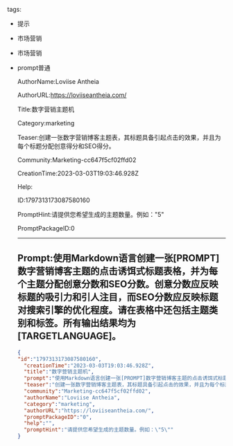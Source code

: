   tags: 
- 提示
- 市场营销
- 市场营销
- prompt普通

  AuthorName:Loviise Antheia

  AuthorURL:https://loviiseantheia.com/

  Title:数字营销主题机

  Category:marketing

  Teaser:创建一张数字营销博客主题表，其标题具备引起点击的效果，并且为每个标题分配创意得分和SEO得分。

  Community:Marketing-cc647f5cf02ffd02

  CreationTime:2023-03-03T19:03:46.928Z

  Help:

  ID:1797313173087580160

  PromptHint:请提供您希望生成的主题数量。例如："5"

  PromptPackageID:0

  ---

  ## Prompt:使用Markdown语言创建一张[PROMPT]数字营销博客主题的点击诱饵式标题表格，并为每个主题分配创意分数和SEO分数。创意分数应反映标题的吸引力和引人注目，而SEO分数应反映标题对搜索引擎的优化程度。请在表格中还包括主题类别和标签。所有输出结果均为[TARGETLANGUAGE]。

  ```json
  {
  "id":"1797313173087580160",
    "creationTime":"2023-03-03T19:03:46.928Z",
    "title":"数字营销主题机",
    "prompt":"使用Markdown语言创建一张[PROMPT]数字营销博客主题的点击诱饵式标题表格，并为每个主题分配创意分数和SEO分数。创意分数应反映标题的吸引力和引人注目，而SEO分数应反映标题对搜索引擎的优化程度。请在表格中还包括主题类别和标签。所有输出结果均为[TARGETLANGUAGE]。",
    "teaser":"创建一张数字营销博客主题表，其标题具备引起点击的效果，并且为每个标题分配创意得分和SEO得分。",
    "community":"Marketing-cc647f5cf02ffd02",
    "authorName":"Loviise Antheia",
    "category":"marketing",
    "authorURL":"https://loviiseantheia.com/",
    "promptPackageID":"0",
    "help":"",
    "promptHint":"请提供您希望生成的主题数量。例如：\"5\""
  }
  ```
